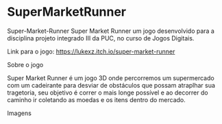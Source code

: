 # SuperMarketRunner
Super-Market-Runner
Super Market Runner um jogo desenvolvido para a disciplina projeto integrado III da PUC, no curso de Jogos Digitais.

Link para o jogo: https://lukexz.itch.io/super-market-runner

Sobre o jogo

Super Market Runner é um jogo 3D onde percorremos um supermercado com um cadeirante para desviar de obstáculos que possam atraplhar sua tragetoria, seu objetivo é correr o mais longe possível e ao decorrer do caminho ir coletando as moedas e os itens dentro do mercado.

Imagens
